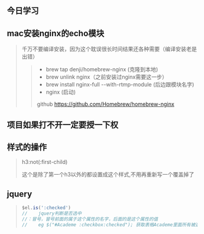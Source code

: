 ## 今日学习

## mac安装nginx的echo模块

> 千万不要编译安装，因为这个耽误很长时间结果还各种需要（编译安装老是出错）
>
> > + brew tap denji/homebrew-nginx (克隆到本地)
> > + brew unlink nginx（之前安装过nginx需要这一步）
> > + 
> >   brew install nginx-full --with-rtmp-module (后边跟模块名字)
> > + nginx (启动)
> >
> > github https://github.com/Homebrew/homebrew-nginx
> >
> >  

## 项目如果打不开一定要授一下权

## 样式的操作

> h3:not(:first-child) 
>
> 这个是除了第一个h3以外的都设置成这个样式,不用再重新写一个覆盖掉了

## jquery

> ```js
> $el.is(':checked')
> // 	jquery判断是否选中
> //：冒号，冒号前面的属于这个属性的名字，后面的是这个属性的值
> // 	eg $("#Academe :checkbox:checked"); 获取表格Academe里面所有被选中的复选框
> ```
>
> 